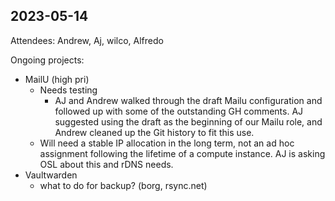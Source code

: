 ## 2023-05-14

Attendees: Andrew, Aj, wilco, Alfredo

Ongoing projects:
- MailU (high pri)
  - Needs testing
      - AJ and Andrew walked through the draft Mailu configuration and followed up with some of the outstanding GH comments. AJ suggested using the draft as the beginning of our Mailu role, and Andrew cleaned up the Git history to fit this use.
  - Will need a stable IP allocation in the long term, not an ad hoc assignment following the lifetime of a compute instance. AJ is asking OSL about this and rDNS needs.
- Vaultwarden
  - what to do for backup? (borg, rsync.net)
